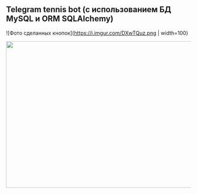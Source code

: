 ## Telegram tennis bot (с использованием БД MySQL и ORM SQLAlchemy)

![Фото сделанных кнопок](https://i.imgur.com/DXwTQuz.png | width=100)

<img src="https://i.imgur.com/DXwTQuz.png" data-canonical-src="https://i.imgur.com/DXwTQuz.png" width="600" height="400" />


